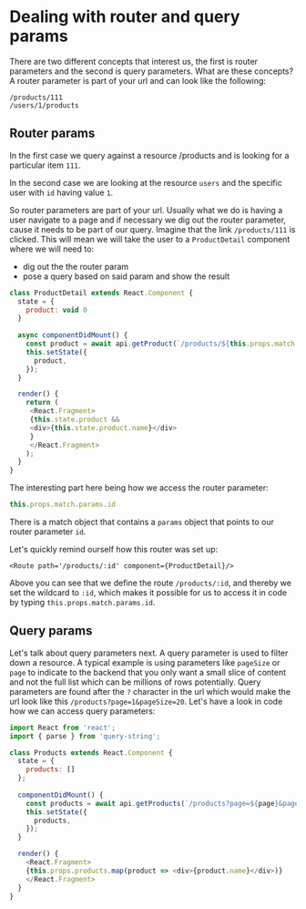# Dealing with router and query params
There are two different concepts that interest us, the first is router parameters and the second is query parameters. What are these concepts?
A router parameter is part of your url and can look like the following:

```
/products/111
/users/1/products
```

## Router params
In the first case we query against a resource /products and is looking for a particular item `111`.

In the second case we are looking at the resource `users` and the specific user with `id` having value `1`.

So router parameters are part of your url. Usually what we do is having a user navigate to a page and if necessary we dig out the router parameter, cause it needs to be part of our query. Imagine that the link `/products/111` is clicked. This will mean we will take the user to a `ProductDetail` component where we will need to:

 - dig out the the router param
 - pose a query based on said param and show the result
 
```js
class ProductDetail extends React.Component {
  state = {
    product: void 0
  }
  
  async componentDidMount() {
    const product = await api.getProduct(`/products/${this.props.match.params.id}`);
    this.setState({
      product,
    });
  }

  render() {
    return (
     <React.Fragment>
     {this.state.product &&
     <div>{this.state.product.name}</div>
     }
     </React.Fragment> 
    );
  }
}
```  

The interesting part here being how we access the router parameter:

```js
this.props.match.params.id
```

There is a match object that contains a `params` object that points to our router parameter `id`.

Let's quickly remind ourself how this router was set up:

```
<Route path='/products/:id' component={ProductDetail}/>
```

Above you can see that we define the route `/products/:id`, and thereby we set the wildcard to `:id`, which makes it possible for us to access it in code by typing `this.props.match.params.id`.

## Query params
Let's talk about query parameters next. A query parameter is used to filter down a resource. A typical example is using parameters like `pageSize` or `page` to indicate to the backend that you only want a small slice of content and not the full list which can be millions of rows potentially. Query parameters are found after the `?` character in the url which would make the url look like this `/products?page=1&pageSize=20`. Let's have a look in code how we can access query parameters:

```js
import React from 'react';
import { parse } from 'query-string';

class Products extends React.Component {
  state = {
    products: []
  };
  
  componentDidMount() {
    const products = await api.getProducts(`/products?page=${page}&pageSize=${pageSize}`);
    this.setState({
      products,
    });
  }

  render() {
    <React.Fragment>
    {this.props.products.map(product => <div>{product.name}</div>)}
    </React.Fragment>
  }
}

```
